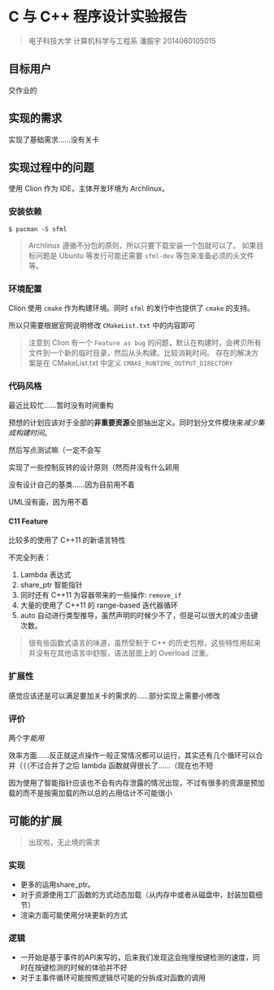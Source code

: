 # C 与 C++ 程序设计实验报告

> 电子科技大学 计算机科学与工程系
> 潘振宇
> 2014060105015

## 目标用户

交作业的

## 实现的需求

实现了基础需求……没有关卡

## 实现过程中的问题

使用 Clion 作为 IDE，主体开发环境为 Archlinux。

### 安装依赖

    $ pacman -S sfml

> Archlinux 遵循不分包的原则，所以只要下载安装一个包就可以了。
> 如果目标问题是 Ubuntu 等发行可能还需要 `sfml-dev` 等包来准备必须的头文件等。

### 环境配置

Clion 使用 `cmake` 作为构建环境。同时 `sfml` 的发行中也提供了 `cmake` 的支持。

所以只需要根据官网说明修改 `CMakeList.txt` 中的内容即可

> 注意到 Clion 有一个 `Feature as bug` 的问题，默认在构建时，会拷贝所有文件到一个新的临时目录，然后从头构建。比较消耗时间。
> 存在的解决方案是在 CMakeList.txt 中定义 `CMAKE_RUNTIME_OUTPUT_DIRECTORY`

### 代码风格

最近比较忙……暂时没有时间重构

预想的计划应该对于全部的**非重要资源**全部抽出定义。同时划分文件模块来*减少集成构建时间*。

然后写点测试嘛（一定不会写

实现了一些控制反转的设计原则（然而并没有什么卵用

没有设计自己的基类……因为目前用不着

UML没有画，因为用不着

#### C11 Feature

比较多的使用了 C++11 的新语言特性

不完全列表：

1. Lambda 表达式
2. share_ptr 智能指针
3. 同时还有 C++11 为容器带来的一些操作: `remove_if`
4. 大量的使用了 C++11 的 range-based 迭代器循环
5. auto 自动进行类型推导，虽然声明的时候少不了，但是可以很大的减少击键次数。

> 很有些函数式语言的味道，虽然受制于 C++ 的历史包袱，这些特性用起来并没有在其他语言中舒服，语法层面上的 Overload 过重。

### 扩展性

感觉应该还是可以满足要加关卡的需求的……部分实现上需要小修改

### 评价

两个字*能用*

效率方面……反正就这点操作一般正常情况都可以运行，其实还有几个循环可以合并（（（不过合并了之后 lambda 函数就得很长了……（现在也不短

因为使用了智能指针应该也不会有内存泄露的情况出现，不过有很多的资源是预加载的而不是按需加载的所以总的占用估计不可能很小

## 可能的扩展

> 出现啦，无止境的需求

### 实现

* 更多的运用share_ptr。
* 对于资源使用工厂函数的方式动态加载（从内存中或者从磁盘中，封装加载细节）
* 渲染方面可能使用分块更新的方式

### 逻辑

* 一开始是基于事件的API来写的，后来我们发现这会拖慢按键检测的速度，同时在按键检测的时候的体验并不好
* 对于主事件循环可能按照逻辑尽可能的分拆成对函数的调用
